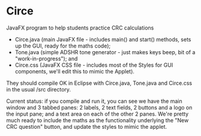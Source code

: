 # Circe
JavaFX program to help students practice CRC calculations
+ Circe.java (main JavaFX file - includes main() and start() methods, sets up the GUI, ready for the maths code);
+ Tone.java (simple ADSHR tone generator - just makes keys beep, bit of a "work-in-progress"); and
+ Circe.css (JavaFX CSS file - includes most of the Styles for GUI components, we'll edit this to mimic the Applet).

They should compile OK in Eclipse with Circe.java, Tone.java and Circe.css in the usual /src directory.

Current status: if you compile and run it, you can see we have the main window and 3 tabbed panes: 2 labels, 2 text fields, 2 buttons and a logo on the input pane; and a text area on each of the other 2 panes.  We're pretty much ready to include the maths as the functionality underlying the "New CRC question" button, and update the styles to mimic the applet.
